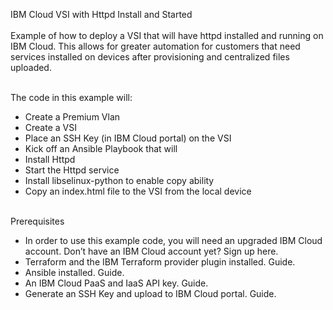 IBM Cloud VSI with Httpd Install and Started</br></br>
Example of how to deploy a VSI that will have httpd installed and running on IBM Cloud. This allows for greater automation for customers that need services installed on devices after provisioning and centralized files uploaded. </br></br>

The code in this example will:</br>
*	Create a Premium Vlan</br>
*	Create a VSI</br>
*	Place an SSH Key (in IBM Cloud portal) on the VSI</br>
*	Kick off an Ansible Playbook that will </br>
* Install Httpd</br>
*	Start the Httpd service</br>
*	Install libselinux-python to enable copy ability</br>
*	Copy an index.html file to the VSI from the local device</br></br>

Prerequisites</br>
*	In order to use this example code, you will need an upgraded IBM Cloud account. Don’t have an IBM Cloud account yet?  Sign up here.</br>
*	Terraform and the IBM Terraform provider plugin installed. Guide.</br>
*	Ansible installed. Guide.</br>
*	An IBM Cloud PaaS and IaaS API key. Guide.</br>
*	Generate an SSH Key and upload to IBM Cloud portal.  Guide. </br></br>
